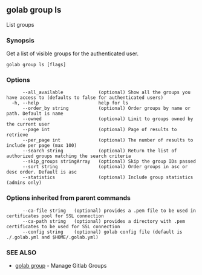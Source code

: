 ## golab group ls

List groups

### Synopsis


Get a list of visible groups for the authenticated user.

```
golab group ls [flags]
```

### Options

```
      --all_available             (optional) Show all the groups you have access to (defaults to false for authenticated users)
  -h, --help                      help for ls
      --order_by string           (optional) Order groups by name or path. Default is name
      --owned                     (optional) Limit to groups owned by the current user
      --page int                  (optional) Page of results to retrieve
      --per_page int              (optional) The number of results to include per page (max 100)
      --search string             (optional) Return the list of authorized groups matching the search criteria
      --skip_groups stringArray   (optional) Skip the group IDs passed
      --sort string               (optional) Order groups in asc or desc order. Default is asc
      --statistics                (optional) Include group statistics (admins only)
```

### Options inherited from parent commands

```
      --ca-file string   (optional) provides a .pem file to be used in certificates pool for SSL connection
      --ca-path string   (optional) provides a directory with .pem certificates to be used for SSL connection
      --config string    (optional) golab config file (default is ./.golab.yml and $HOME/.golab.yml)
```

### SEE ALSO
* [golab group](golab_group.md)	 - Manage Gitlab Groups

